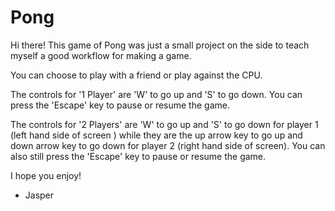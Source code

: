 # Pong

Hi there! This game of Pong was just a small project on the side to teach myself a good workflow for making a game. 

You can choose to play with a friend or play against the CPU. 

The controls for '1 Player' are 'W' to go up and 'S'  to go down. You can press the 'Escape' key to pause or resume the game. 

The controls for '2 Players' are 'W' to go up and 'S' to go down for player 1 (left hand side of screen ) while they are the up arrow key 
to go up and down arrow key to go down for player 2 (right hand side of screen). You can also still press the 'Escape' key to pause or 
resume the game. 

I hope you enjoy! 

- Jasper 
